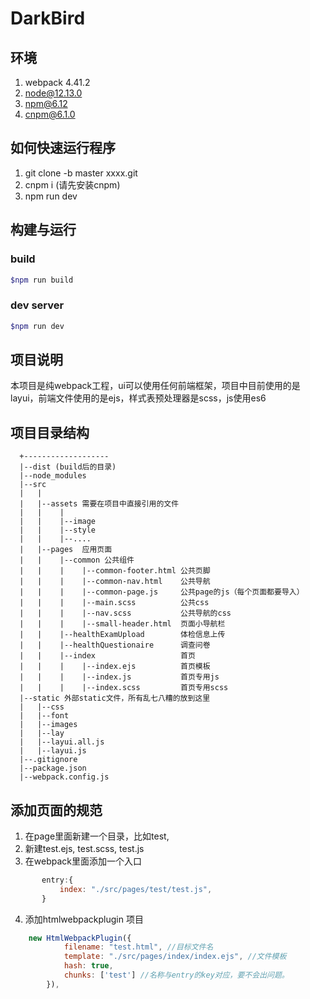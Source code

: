 # DarkBird

## 环境
1. webpack 4.41.2
2. node@12.13.0
3. npm@6.12
4. cnpm@6.1.0

## 如何快速运行程序
1. git clone -b master xxxx.git
2. cnpm i (请先安装cnpm)
3. npm run dev

## 构建与运行
### build
```bash
$npm run build
```
### dev server
```bash
$npm run dev
```
## 项目说明
本项目是纯webpack工程，ui可以使用任何前端框架，项目中目前使用的是layui，前端文件使用的是ejs，样式表预处理器是scss，js使用es6

## 项目目录结构
```
  +-------------------
  |--dist (build后的目录)
  |--node_modules 
  |--src
  |   |
  |   |--assets 需要在项目中直接引用的文件
  |   |    |
  |   |    |--image
  |   |    |--style
  |   |    |--....
  |   |--pages  应用页面
  |   |    |--common 公共组件
  |   |    |    |--common-footer.html 公共页脚
  |   |    |    |--common-nav.html    公共导航
  |   |    |    |--common-page.js     公共page的js（每个页面都要导入）
  |   |    |    |--main.scss          公共css
  |   |    |    |--nav.scss           公共导航的css
  |   |    |    |--small-header.html  页面小导航栏
  |   |    |--healthExamUpload        体检信息上传
  |   |    |--healthQuestionaire      调查问卷
  |   |    |--index                   首页
  |   |    |    |--index.ejs          首页模板
  |   |    |    |--index.js           首页专用js
  |   |    |    |--index.scss         首页专用scss
  |--static 外部static文件，所有乱七八糟的放到这里
  |   |--css
  |   |--font
  |   |--images
  |   |--lay
  |   |--layui.all.js
  |   |--layui.js
  |--.gitignore
  |--package.json
  |--webpack.config.js
```
## 添加页面的规范
1. 在page里面新建一个目录，比如test,
2. 新建test.ejs, test.scss, test.js
3. 在webpack里面添加一个入口
```js
       entry:{
           index: "./src/pages/test/test.js",
       }
```
4. 添加htmlwebpackplugin 项目
```js
    new HtmlWebpackPlugin({
            filename: "test.html", //目标文件名
            template: "./src/pages/index/index.ejs", //文件模板
            hash: true,
            chunks: ['test'] //名称与entry的key对应，要不会出问题。
        }),
```